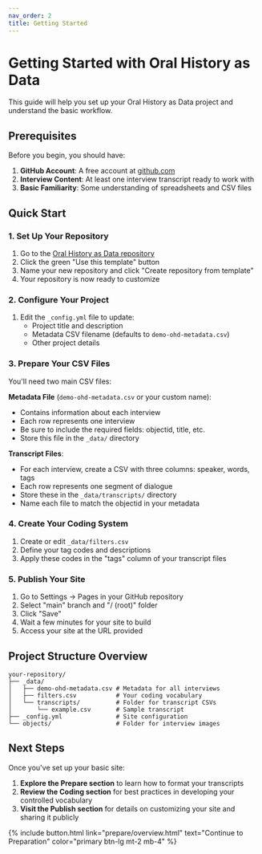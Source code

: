 ```yaml
---
nav_order: 2
title: Getting Started
---
```


# Getting Started with Oral History as Data

This guide will help you set up your Oral History as Data project and understand the basic workflow.

## Prerequisites

Before you begin, you should have:

1. **GitHub Account**: A free account at [github.com](https://github.com/)
2. **Interview Content**: At least one interview transcript ready to work with
3. **Basic Familiarity**: Some understanding of spreadsheets and CSV files

## Quick Start

### 1. Set Up Your Repository

1. Go to the [Oral History as Data repository](https://github.com/learn-static/oral-history-as-data)
2. Click the green "Use this template" button
3. Name your new repository and click "Create repository from template"
4. Your repository is now ready to customize

### 2. Configure Your Project

1. Edit the `_config.yml` file to update:
   - Project title and description
   - Metadata CSV filename (defaults to `demo-ohd-metadata.csv`)
   - Other project details

### 3. Prepare Your CSV Files

You'll need two main CSV files:

**Metadata File** (`demo-ohd-metadata.csv` or your custom name):
- Contains information about each interview
- Each row represents one interview
- Be sure to include the required fields: objectid, title, etc.
- Store this file in the `_data/` directory

**Transcript Files**:
- For each interview, create a CSV with three columns: speaker, words, tags
- Each row represents one segment of dialogue
- Store these in the `_data/transcripts/` directory
- Name each file to match the objectid in your metadata

### 4. Create Your Coding System

1. Create or edit `_data/filters.csv`
2. Define your tag codes and descriptions
3. Apply these codes in the "tags" column of your transcript files

### 5. Publish Your Site

1. Go to Settings → Pages in your GitHub repository
2. Select "main" branch and "/ (root)" folder
3. Click "Save"
4. Wait a few minutes for your site to build
5. Access your site at the URL provided

## Project Structure Overview

```
your-repository/
├── _data/
│   ├── demo-ohd-metadata.csv # Metadata for all interviews
│   ├── filters.csv           # Your coding vocabulary
│   └── transcripts/          # Folder for transcript CSVs
│       └── example.csv       # Sample transcript
├── _config.yml               # Site configuration
└── objects/                  # Folder for interview images
```

## Next Steps

Once you've set up your basic site:

1. **Explore the Prepare section** to learn how to format your transcripts
2. **Review the Coding section** for best practices in developing your controlled vocabulary
3. **Visit the Publish section** for details on customizing your site and sharing it publicly

{% include button.html link="prepare/overview.html" text="Continue to Preparation" color="primary btn-lg mt-2 mb-4" %}